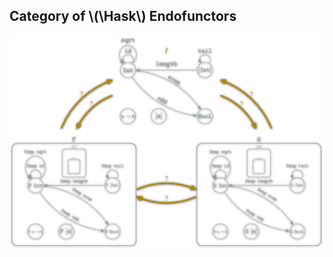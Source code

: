 Category of \\(\\Hask\\) Endofunctors
------------------------------------

<img src="categories/img/mp/cat-hask-endofunctor.png" alt="Category of Hask endofunctors" />
